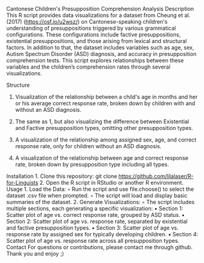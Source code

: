 Cantonese Children's Presupposition Comprehension Analysis
Description
This R script provides data visualizations for a dataset from Cheung et al. (2017) (https://osf.io/u2wsz/) on Cantonese-speaking children's understanding of presuppositions triggered by various grammatical configurations. These configurations include factive presuppositions, existential presuppositions, and those arising from lexical and structural factors. In addition to that, the dataset includes variables such as age, sex, Autism Spectrum Disorder (ASD) diagnosis, and accuracy in presupposition comprehension tests. This script explores relationships between these variables and the children’s comprehension rates through several visualizations.

Structure
1. Visualization of the relationship between a child's age in months and her or his average correct response rate, broken down by children with and without an ASD diagnosis.

2. The same as 1, but also visualizing the difference between Existential and Factive presupposition types, omitting other presupposition types. 

3. A visualization of the relationship among assigned sex, age, and correct response  rate, only for children without an ASD diagnosis.

4. A visualization of the relationship between age and correct response rate, broken down by presupposition type including all types.

Installation
    1. Clone this repository:
       git clone https://github.com/lilalaser/R-for-Linguists
    2. Open the R script in RStudio or another R environment.
Usage
    1. Load the Data:
        ◦ Run the script and use file.choose() to select the dataset .csv file when prompted.
        ◦ The script will load and display basic summaries of the dataset.
    2. Generate Visualizations:
        ◦ The script includes multiple sections, each generating a specific visualization:
            ▪ Section 1: Scatter plot of age vs. correct response rate, grouped by ASD status.
            ▪ Section 2: Scatter plot of age vs. response rate, separated by existential and factive presupposition types.
            ▪ Section 3: Scatter plot of age vs. response rate by assigned sex for typically developing children.
            ▪ Section 4: Scatter plot of age vs. response rate across all presupposition types.
Contact
For questions or contributions, please contact me through github. Thank you and enjoy ;)

